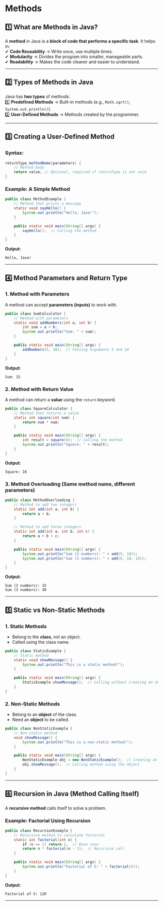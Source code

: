 # **Methods**  

## **1️⃣ What are Methods in Java?**  
A **method** in Java is a **block of code that performs a specific task**. It helps in:  
✔ **Code Reusability** → Write once, use multiple times.  
✔ **Modularity** → Divides the program into smaller, manageable parts.  
✔ **Readability** → Makes the code cleaner and easier to understand.  

---

## **2️⃣ Types of Methods in Java**  
Java has **two types** of methods:  
1️⃣ **Predefined Methods** → Built-in methods (e.g., `Math.sqrt()`, `System.out.println()`).  
2️⃣ **User-Defined Methods** → Methods created by the programmer.  

---

## **3️⃣ Creating a User-Defined Method**  
### **Syntax:**  
```java
returnType methodName(parameters) {
    // Method body
    return value; // Optional, required if returnType is not void
}
```
### **Example: A Simple Method**
```java
public class MethodExample {
    // Method that prints a message
    static void sayHello() {
        System.out.println("Hello, Java!");
    }

    public static void main(String[] args) {
        sayHello();  // Calling the method
    }
}
```
**Output:**  
```
Hello, Java!
```

---

## **4️⃣ Method Parameters and Return Type**  

### **1. Method with Parameters**  
A method can accept **parameters (inputs)** to work with.  
```java
public class SumCalculator {
    // Method with parameters
    static void addNumbers(int a, int b) {
        int sum = a + b;
        System.out.println("Sum: " + sum);
    }

    public static void main(String[] args) {
        addNumbers(5, 10);  // Passing arguments 5 and 10
    }
}
```
**Output:**  
```
Sum: 15
```

### **2. Method with Return Value**  
A method can return a **value** using the `return` keyword.  
```java
public class SquareCalculator {
    // Method that returns a value
    static int square(int num) {
        return num * num;
    }

    public static void main(String[] args) {
        int result = square(4);  // Calling the method
        System.out.println("Square: " + result);
    }
}
```
**Output:**  
```
Square: 16
```

### **3. Method Overloading** (Same method name, different parameters)  
```java
public class MethodOverloading {
    // Method to add two integers
    static int add(int a, int b) {
        return a + b;
    }

    // Method to add three integers
    static int add(int a, int b, int c) {
        return a + b + c;
    }

    public static void main(String[] args) {
        System.out.println("Sum (2 numbers): " + add(5, 10));
        System.out.println("Sum (3 numbers): " + add(5, 10, 15));
    }
}
```
**Output:**  
```
Sum (2 numbers): 15  
Sum (3 numbers): 30  
```

---

## **5️⃣ Static vs Non-Static Methods**  

### **1. Static Methods**  
- Belong to the **class**, not an object.  
- Called using the class name.  
```java
public class StaticExample {
    // Static method
    static void showMessage() {
        System.out.println("This is a static method!");
    }

    public static void main(String[] args) {
        StaticExample.showMessage();  // Calling without creating an object
    }
}
```

### **2. Non-Static Methods**  
- Belong to an **object** of the class.  
- Need an **object** to be called.  
```java
public class NonStaticExample {
    // Non-static method
    void showMessage() {
        System.out.println("This is a non-static method!");
    }

    public static void main(String[] args) {
        NonStaticExample obj = new NonStaticExample();  // Creating an object
        obj.showMessage();  // Calling method using the object
    }
}
```

---

## **6️⃣ Recursion in Java (Method Calling Itself)**  
A **recursive method** calls itself to solve a problem.  

### **Example: Factorial Using Recursion**  
```java
public class RecursionExample {
    // Recursive method to calculate factorial
    static int factorial(int n) {
        if (n == 1) return 1;  // Base case
        return n * factorial(n - 1);  // Recursive call
    }

    public static void main(String[] args) {
        System.out.println("Factorial of 5: " + factorial(5));
    }
}
```
**Output:**  
```
Factorial of 5: 120  
```

---